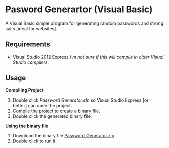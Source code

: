 Pasword Generartor (Visual Basic)
===============================

A Visual Basic  simple program for generating random passwords and strong salts [ideal for websites].

## Requirements
- Visual Studio 2012 Express
*I'm not sure if this will compile in older Visual Studio compilers.*

## Usage

**Compiling Project**

1. Double click *Password Generator.sln* so Visual Studio Express [or better] can open the project.
2. Compile the project to create a binary file.
3. Double click the generated binary file.

**Using the binary file**

1. Download the binary file [Password Generator.zip](https://github.com/LagrangianPoint/Pasword-Generartor-Visual-Basic/raw/master/Password%20Generator/bin/Debug/Password%20Generator.zip)
2. Double click to run it.

